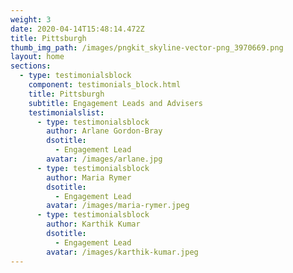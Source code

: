 ```yaml
---
weight: 3
date: 2020-04-14T15:48:14.472Z
title: Pittsburgh
thumb_img_path: /images/pngkit_skyline-vector-png_3970669.png
layout: home
sections:
  - type: testimonialsblock
    component: testimonials_block.html
    title: Pittsburgh
    subtitle: Engagement Leads and Advisers
    testimonialslist:
      - type: testimonialsblock
        author: Arlane Gordon-Bray
        dsotitle:
          - Engagement Lead
        avatar: /images/arlane.jpg
      - type: testimonialsblock
        author: Maria Rymer
        dsotitle:
          - Engagement Lead
        avatar: /images/maria-rymer.jpeg
      - type: testimonialsblock
        author: Karthik Kumar
        dsotitle:
          - Engagement Lead
        avatar: /images/karthik-kumar.jpeg
---
```

